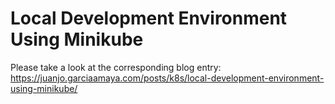 # Local Development Environment Using Minikube
Please take a look at the corresponding blog entry: https://juanjo.garciaamaya.com/posts/k8s/local-development-environment-using-minikube/